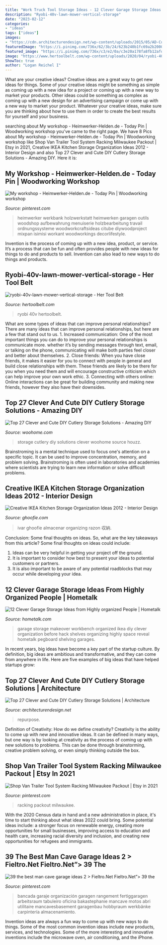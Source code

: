 ```yaml
---
title: "Work Truck Tool Storage Ideas - 12 Clever Garage Storage Ideas From Highly Organized People"
description: "Ryobi-40v-lawn-mower-vertical-storage"
date: "2023-02-12"
categories:
- "ideas"
tags: ["ideas"]
images:
- "https://cdn.architecturendesign.net/wp-content/uploads/2015/05/AD-Cutlery-Storage-Ideas-7.jpg"
featuredImage: "https://i.pinimg.com/736x/62/3b/24/623b240b1fc69a2b20005dae1d70c451.jpg"
featured_image: "https://i.pinimg.com/736x/c3/e2/0a/c3e20a178fa8fb12afd636d087622265.jpg"
image: "https://www.hertoolbelt.com/wp-content/uploads/2020/04/ryobi-40v-lawn-mower-vertical-storage-768x1152.jpg"
ShowToc: true
author: "Logan Reichel I"
---
```



What are your creative ideas?
Creative ideas are a great way to get new ideas for things. Some of your creative ideas might be something as simple as coming up with a new idea for a project or coming up with a new way to market your products. Other ideas could be something as complex as coming up with a new design for an advertising campaign or come up with a new way to market your product. Whatever your creative ideas, make sure you are thinking about how to use them in order to create the best results for yourself and your business.

	

		
searching about My workshop - Heimwerker-Helden.de - Today Pin | Woodworking workshop you've came to the right page. We have 8 Pics about My workshop - Heimwerker-Helden.de - Today Pin | Woodworking workshop like Shop Van Trailer Tool System Racking Milwaukee Packout | Etsy in 2021, Creative IKEA Kitchen Storage Organization Ideas 2012 - Interior Design and also Top 27 Clever and Cute DIY Cutlery Storage Solutions - Amazing DIY. Here it is:
		
    
## My Workshop - Heimwerker-Helden.de - Today Pin | Woodworking Workshop

<img loading=lazy src="https://i.pinimg.com/736x/c3/e2/0a/c3e20a178fa8fb12afd636d087622265.jpg" onerror="this.onerror=null;this.src='https://tse2.mm.bing.net/th?id=OIP.c8nVYwiTeJMllsOkz3g3OQHaEK&amp;pid=15.1';" alt="My workshop - Heimwerker-Helden.de - Today Pin | Woodworking workshop">

_Source: pinterest.com_

>heimwerker werkbank holzwerkstatt heimwerken garagen outils woodshop aufbewahrung menuiserie holzbearbeitung travail ordnungssysteme woodworkcraftsideas citube diywoodproject mixpan isimisi workant woodworkings decorlifestyle. 

	

Invention is the process of coming up with a new idea, product, or service. It’s a process that can be fun and often provides people with new ideas for things to do and products to sell. Invention can also lead to new ways to do things and products.

    
## Ryobi-40v-lawn-mower-vertical-storage - Her Tool Belt

<img loading=lazy src="https://www.hertoolbelt.com/wp-content/uploads/2020/04/ryobi-40v-lawn-mower-vertical-storage-768x1152.jpg" onerror="this.onerror=null;this.src='https://tse2.mm.bing.net/th?id=OIP.A7HZ_SZfPFRdT8GDybJ1AgHaLH&amp;pid=15.1';" alt="ryobi-40v-lawn-mower-vertical-storage - Her Tool Belt">

_Source: hertoolbelt.com_

>ryobi 40v hertoolbelt. 

	

What are some types of ideas that can improve personal relationships?
There are many ideas that can improve personal relationships, but here are a few that stand out to us. 1. Increased communication: One of the most important things you can do to improve your personal relationships is communicate more. whether it’s by sending messages through text, email, or talking on the phone, communicating will make both parties feel closer and better about themselves. 2. Close friends: When you have close friends, it makes it easier for you to connect with people in general and build close relationships with them. These friends are likely to be there for you when you need them and will encourage constructive criticism which can help improve your own work ethic. 3. Connecting with others online: Online interactions can be great for building community and making new friends, however they also have their downsides.

    
## Top 27 Clever And Cute DIY Cutlery Storage Solutions - Amazing DIY

<img loading=lazy src="https://www.woohome.com/wp-content/uploads/2015/04/cutlery-storage-ideas-woohome-13.jpg" onerror="this.onerror=null;this.src='https://tse2.mm.bing.net/th?id=OIP.J9QzUChzaSQNPq2LgMppbgHaLO&amp;pid=15.1';" alt="Top 27 Clever and Cute DIY Cutlery Storage Solutions - Amazing DIY">

_Source: woohome.com_

>storage cutlery diy solutions clever woohome source houzz. 

	

Brainstroming is a mental technique used to focus one's attention on a specific topic. It can be used to improve concentration, memory, and problem solving. Brainstroming is often used in laboratories and academies where scientists are trying to learn new information or solve difficult problems.

    
## Creative IKEA Kitchen Storage Organization Ideas 2012 - Interior Design

<img loading=lazy src="https://www.ghoofie.com/images/2011/08/Creative-IKEA-Kitchen-Storage-Organization-Ideas-2012.jpg" onerror="this.onerror=null;this.src='https://tse4.mm.bing.net/th?id=OIP.t3aUS6VvatCIWZn9_tyEKAHaGg&amp;pid=15.1';" alt="Creative IKEA Kitchen Storage Organization Ideas 2012 - Interior Design">

_Source: ghoofie.com_

>ivar ghoofie almacenar organizing razon 収納. 

	

Conclusion: Some final thoughts on ideas.
So, what are the key takeaways from this article?
Some final thoughts on ideas could include:
1. Ideas can be very helpful in getting your project off the ground.
2. It is important to consider how best to present your ideas to potential customers or partners.
3. It is also important to be aware of any potential roadblocks that may occur while developing your idea.

    
## 12 Clever Garage Storage Ideas From Highly Organized People | Hometalk

<img loading=lazy src="https://cdn-fastly.hometalk.com/media/2016/03/20/3319211/s-12-clever-garage-storage-ideas-from-highly-organized-people-garages-organizing-storage-ideas.jpg?size=1600x1000&amp;nocrop=1" onerror="this.onerror=null;this.src='https://tse4.mm.bing.net/th?id=OIP.kt1p76ffmX94FXrZY2YBOAHaJs&amp;pid=15.1';" alt="12 Clever Garage Storage Ideas from Highly organized People | Hometalk">

_Source: hometalk.com_

>garage storage makeover workbench organized ikea diy clever organization before hack shelves organizing highly space reveal hometalk pegboard shelving garages. 

	

In recent years, big ideas have become a key part of the startup culture. By definition, big ideas are ambitious and transformative, and they can come from anywhere in life. Here are five examples of big ideas that have helped startups grow: 

    
## Top 27 Clever And Cute DIY Cutlery Storage Solutions | Architecture

<img loading=lazy src="https://cdn.architecturendesign.net/wp-content/uploads/2015/05/AD-Cutlery-Storage-Ideas-7.jpg" onerror="this.onerror=null;this.src='https://tse4.mm.bing.net/th?id=OIP.DxXJLoFZfUWIWd8vavnr2AHaJ4&amp;pid=15.1';" alt="Top 27 Clever and Cute DIY Cutlery Storage Solutions | Architecture">

_Source: architecturendesign.net_

>repurpose. 

	

Definition of Creativity: How do we define creativity?
Creativity is the ability to come up with new and innovative ideas. It can be defined in many ways, but one way is by looking at creativity as the process of coming up with new solutions to problems. This can be done through brainstorming, creative problem solving, or even simply thinking outside the box.

    
## Shop Van Trailer Tool System Racking Milwaukee Packout | Etsy In 2021

<img loading=lazy src="https://i.pinimg.com/736x/88/0e/0c/880e0c4b6fa5b6934c9db6cdc6a9edca.jpg" onerror="this.onerror=null;this.src='https://tse2.mm.bing.net/th?id=OIP.PwdGbNZPPdogW9VYfgL3ywHaHa&amp;pid=15.1';" alt="Shop Van Trailer Tool System Racking Milwaukee Packout | Etsy in 2021">

_Source: pinterest.com_

>racking packout milwaukee. 

	

With the 2020 Census data in hand and a new administration in place, it's time to start thinking about what ideas 2022 could bring. Some potential ideas include: a stronger focus on renewable energy, creating more opportunities for small businesses, improving access to education and health care, increasing racial diversity and inclusion, and creating new opportunities for refugees and immigrants.

    
## 39 The Best Man Cave Garage Ideas 2 &gt; Fieltro.Net Fieltro.Net”&gt; 39 The

<img loading=lazy src="https://i.pinimg.com/736x/62/3b/24/623b240b1fc69a2b20005dae1d70c451.jpg" onerror="this.onerror=null;this.src='https://tse4.mm.bing.net/th?id=OIP.mnCste-3MSkUYb5fouyTewHaJ4&amp;pid=15.1';" alt="39 the best man cave garage ideas 2 &gt; Fieltro.Net Fieltro.Net”&gt; 39 the">

_Source: pinterest.com_

>bancada garaje organización garagen rangement fertiggaragen arbeitsraum tabuleiro oficina bakastephanie mancave motos abri utilitaire mancavesbasement garagenbau hobbyraum werkbänke carpintería almacenamiento. 

	

Invention ideas are always a fun way to come up with new ways to do things. Some of the most common invention ideas include new products, services, and technologies. Some of the more interesting and innovative inventions include the microwave oven, air conditioning, and the iPhone.

